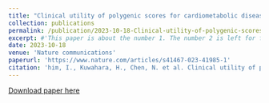 ```yaml
---
title: "Clinical utility of polygenic scores for cardiometabolic disease in Arabs"
collection: publications
permalink: /publication/2023-10-18-Clinical-utility-of-polygenic-scores-for-cardiometabolic-disease-in-Arabs
excerpt: #'This paper is about the number 1. The number 2 is left for future work.'
date: 2023-10-18
venue: 'Nature communications'
paperurl: 'https://www.nature.com/articles/s41467-023-41985-1'
citation: 'him, I., Kuwahara, H., Chen, N. et al. Clinical utility of polygenic scores for cardiometabolic disease in Arabs. Nat Commun 14, 6535 (2023). https://doi.org/10.1038/s41467-023-41985-1'
---
```

[Download paper here](https://www.nature.com/articles/s41467-023-41985-1.pdf?pdf=button%20sticky)